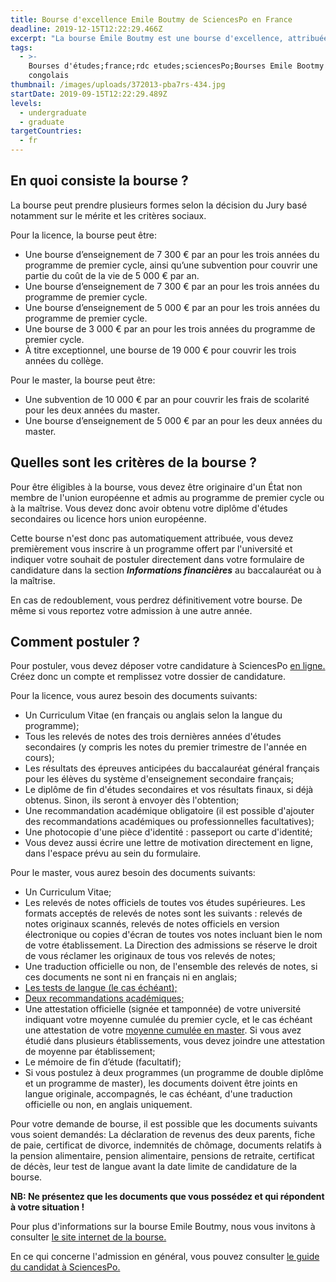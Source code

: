 ```yaml
---
title: Bourse d'excellence Emile Boutmy de SciencesPo en France
deadline: 2019-12-15T12:22:29.466Z
excerpt: "La bourse Émile Boutmy est une bourse d'excellence, attribuée aux meilleurs étudiants en fonction des priorités de recrutement et en accord avec le profil recherché pour chacun des programmes de l'Institut d'Études Politiques de Paris\_(SciencesPo)."
tags:
  - >-
    Bourses d'études;france;rdc etudes;sciencesPo;Bourses Emile Bootmy pour
    congolais
thumbnail: /images/uploads/372013-pba7rs-434.jpg
startDate: 2019-09-15T12:22:29.489Z
levels:
  - undergraduate
  - graduate
targetCountries:
  - fr
---
```

## En quoi consiste la bourse ?

La bourse peut prendre plusieurs formes selon la décision du Jury basé notamment sur le mérite et les critères sociaux.

Pour la licence, la bourse peut être:

* Une bourse d’enseignement de 7 300 € par an pour les trois années du programme de premier cycle, ainsi qu’une subvention pour couvrir une partie du coût de la vie de 5 000 € par an.
* Une bourse d’enseignement de 7 300 € par an pour les trois années du programme de premier cycle.
* Une bourse d’enseignement de 5 000 € par an pour les trois années du programme de premier cycle.
* Une bourse de 3 000 € par an pour les trois années du programme de premier cycle.
* À titre exceptionnel, une bourse de 19 000 € pour couvrir les trois années du collège. 

Pour le master, la bourse peut être:

* Une subvention de 10 000 € par an pour couvrir les frais de scolarité pour les deux années du master.
* Une bourse d’enseignement de 5 000 € par an pour les deux années du master.

## Quelles sont les critères de la bourse ?

Pour être éligibles à la bourse, vous devez être originaire d'un État non membre de l'union européenne et admis au programme de premier cycle ou à la maîtrise. Vous devez donc avoir obtenu votre diplôme d'études secondaires ou licence hors union européenne.

Cette bourse n'est donc pas automatiquement attribuée, vous devez premièrement vous inscrire à un programme offert par l'université et indiquer votre souhait de postuler directement dans votre formulaire de candidature dans la section _**Informations financières**_ au baccalauréat ou à la maîtrise. 

En cas de redoublement, vous perdrez définitivement votre bourse. De même si vous reportez votre admission à une autre année.

## Comment postuler ?

Pour postuler, vous devez déposer votre candidature à SciencesPo <a href="https://admission.sciencespo.fr/applicants/login" target="_blank" rel="noopener noreferrer">en ligne.</a> Créez donc un compte et remplissez votre dossier de candidature.

Pour la licence, vous aurez besoin des documents suivants:

* Un Curriculum Vitae (en français ou anglais selon la langue du programme); 
* Tous les relevés de notes des trois dernières années d'études secondaires (y compris les notes du premier trimestre de l'année en cours);
* Les résultats des épreuves anticipées du baccalauréat général français pour les élèves du système d'enseignement secondaire français;
* Le diplôme de fin d'études secondaires et vos résultats finaux, si déjà obtenus. Sinon, ils seront à envoyer dès l'obtention; 
* Une recommandation académique obligatoire (il est possible d'ajouter des recommandations académiques ou professionnelles facultatives);
* Une photocopie d'une pièce d'identité : passeport ou carte d'identité;
* Vous devez aussi écrire une lettre de motivation directement en ligne, dans l'espace prévu au sein du formulaire.

Pour le master, vous aurez besoin des documents suivants:

* Un Curriculum Vitae;
* Les relevés de notes officiels de toutes vos études supérieures. Les formats acceptés de relevés de notes sont les suivants : relevés de notes originaux scannés, relevés de notes officiels en version électronique ou copies d'écran de toutes vos notes incluant bien le nom de votre établissement. La Direction des admissions se réserve le droit de vous réclamer les originaux de tous vos relevés de notes;
* Une traduction officielle ou non, de l'ensemble des relevés de notes, si ces documents ne sont ni en français ni en anglais;
* <a href="https://www.sciencespo.fr/admissions/fr/master-international-langue.html" target="_blank" rel="noreferrer noopener">Les tests de langue (le cas échéant);</a>
* <a href="https://www.sciencespo.fr/admissions/fr/master-france-recommendations.html" target="_blank" rel="noreferrer noopener">Deux recommandations académiques;</a>
* Une attestation officielle (signée et tamponnée) de votre université indiquant votre moyenne cumulée du premier cycle, et le cas échéant une attestation de votre <a href="https://www.sciencespo.fr/admissions/fr/master-moyenne.html" target="_blank" rel="noreferrer noopener">moyenne cumulée en master</a>. Si vous avez étudié dans plusieurs établissements, vous devez joindre une attestation de moyenne par établissement;
* Le mémoire de fin d’étude (facultatif);
* Si vous postulez à deux programmes (un programme de double diplôme et un programme de master), les documents doivent être joints en langue originale, accompagnés, le cas échéant, d'une traduction officielle ou non, en anglais uniquement.

Pour votre demande de bourse, il est possible que les documents suivants vous soient demandés: La déclaration de revenus des deux parents, fiche de paie, certificat de divorce, indemnités de chômage, documents relatifs à la pension alimentaire, pension alimentaire, pensions de retraite, certificat de décès, leur test de langue avant la date limite de candidature de la bourse.

**NB: Ne présentez que les documents que vous possédez et qui répondent à votre situation !**

Pour plus d'informations sur la bourse Emile Boutmy, nous vous invitons à consulter <a href="https://www.sciencespo.fr/students/fr/financer/bourses-aides-financieres/boutmy.html" target="_blank" rel="noreferrer noopener">le site internet de la bourse.</a>

En ce qui concerne l'admission en général, vous pouvez consulter <a href="https://www.sciencespo.fr/com/sciencespo-guide-candidat-fr.pd" target="_blank" rel="noreferrer noopener">le guide du candidat à SciencesPo.</a>
